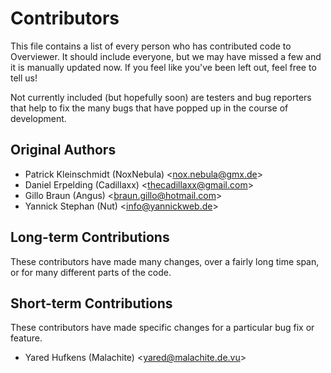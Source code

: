 Contributors
============
This file contains a list of every person who has contributed code to Overviewer. It should include everyone, but we may have missed a few and it is manually updated now. If you feel like you've been left out, feel free to tell us!

Not currently included (but hopefully soon) are testers and bug reporters that help to fix the many bugs that have popped up in the course of development.

Original Authors
----------------
* Patrick Kleinschmidt (NoxNebula) \<nox.nebula@gmx.de\>
* Daniel Erpelding (Cadillaxx) \<thecadillaxx@gmail.com\>
* Gillo Braun (Angus) \<braun.gillo@hotmail.com\>
* Yannick Stephan (Nut) \<info@yannickweb.de\>

Long-term Contributions
-----------------------
These contributors have made many changes, over a fairly long time span, or for many different parts of the code.

Short-term Contributions
------------------------
These contributors have made specific changes for a particular bug fix or feature.

* Yared Hufkens (Malachite) \<yared@malachite.de.vu\>
